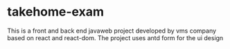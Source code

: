 # takehome-exam

This is a front and back end javaweb project developed by vms company based on react and react-dom. The project uses antd form for the ui design
